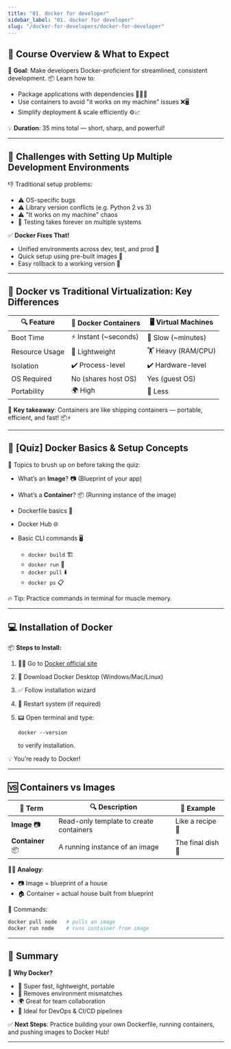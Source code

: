 ```yaml
---
title: "01. docker for developer"
sidebar_label: "01. docker for developer"
slug: "/docker-for-developers/docker-for-developer"
---
```


## 🚀 **Course Overview & What to Expect**

🎯 **Goal**: Make developers Docker-proficient for streamlined, consistent development.
📦 Learn how to:

* Package applications with dependencies 👨‍💻📁
* Use containers to avoid "it works on my machine" issues ❌🖥️
* Simplify deployment & scale efficiently ⚙️📈

💡 **Duration**: 35 mins total — short, sharp, and powerful!

---

## 🔧 **Challenges with Setting Up Multiple Development Environments**

👎 Traditional setup problems:

* ⚠️ OS-specific bugs
* ⚠️ Library version conflicts (e.g. Python 2 vs 3)
* ⚠️ "It works on my machine" chaos
* 🧪 Testing takes forever on multiple systems

✅ **Docker Fixes That!**

* Unified environments across dev, test, and prod 🚀
* Quick setup using pre-built images 🧱
* Easy rollback to a working version 🔁

---

## 🧱 **Docker vs Traditional Virtualization: Key Differences**

| 🔍 Feature     | 🐳 Docker Containers  | 🖥️ Virtual Machines |
| -------------- | --------------------- | -------------------- |
| Boot Time      | ⚡ Instant (\~seconds) | 🐌 Slow (\~minutes)  |
| Resource Usage | 🧠 Lightweight        | 🏋️ Heavy (RAM/CPU)  |
| Isolation      | ✔️ Process-level      | ✔️ Hardware-level    |
| OS Required    | No (shares host OS)   | Yes (guest OS)       |
| Portability    | 🌍 High               | 🚛 Less              |

📌 **Key takeaway**: Containers are like shipping containers — portable, efficient, and fast! 📦⚡

---

## 🧠 \[Quiz] Docker Basics & Setup Concepts

📝 Topics to brush up on before taking the quiz:

* What’s an **Image**? 📷 (Blueprint of your app)
* What’s a **Container**? 📦 (Running instance of the image)
* Dockerfile basics 🧾
* Docker Hub 🌐
* Basic CLI commands 🖥️

  * `docker build` 🏗️
  * `docker run` 🏃
  * `docker pull` ⬇️
  * `docker ps` 📋

🔥 Tip: Practice commands in terminal for muscle memory.

---

## 💻 **Installation of Docker**

📦 **Steps to Install:**

1. 🧑‍💻 Go to [Docker official site](https://www.docker.com/products/docker-desktop)
2. 💾 Download Docker Desktop (Windows/Mac/Linux)
3. ✅ Follow installation wizard
4. 🔄 Restart system (if required)
5. 📟 Open terminal and type:

   ```
   docker --version
   ```

   to verify installation.

💡 You’re ready to Docker!

---

## 🆚 **Containers vs Images**

| 📘 Term          | 🔍 Description                          | 🔁 Example        |
| ---------------- | --------------------------------------- | ----------------- |
| **Image** 📷     | Read-only template to create containers | Like a recipe 🍲  |
| **Container** 📦 | A running instance of an image          | The final dish 🍛 |

👨‍🍳 **Analogy**:

* 📷 Image = blueprint of a house
* 🏠 Container = actual house built from blueprint

💬 Commands:

```bash
docker pull node   # pulls an image
docker run node    # runs container from image
```

---

## 🧠 Summary

🎯 **Why Docker?**

* 🚀 Super fast, lightweight, portable
* 🔁 Removes environment mismatches
* 🌍 Great for team collaboration
* 🧪 Ideal for DevOps & CI/CD pipelines

✅ **Next Steps**: Practice building your own Dockerfile, running containers, and pushing images to Docker Hub!

---


